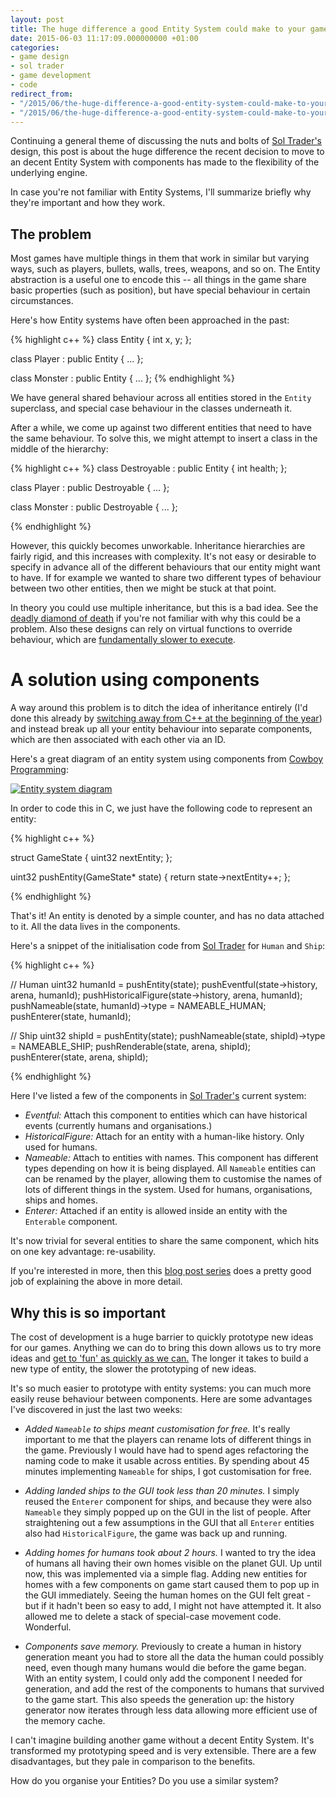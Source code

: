 ```yaml
---
layout: post
title: The huge difference a good Entity System could make to your game
date: 2015-06-03 11:17:09.000000000 +01:00
categories:
- game design
- sol trader
- game development
- code
redirect_from:
- "/2015/06/the-huge-difference-a-good-entity-system-could-make-to-your-game"
- "/2015/06/the-huge-difference-a-good-entity-system-could-make-to-your-game/"
---
```

Continuing a general theme of discussing the nuts and bolts of [Sol Trader's](http://soltrader.net) design, this post is about the huge difference the recent decision to move to an decent Entity System with components has made to the flexibility of the underlying engine.

In case you're not familiar with Entity Systems, I'll summarize briefly why they're important and how they work.

## The problem

Most games have multiple things in them that work in similar but varying ways,
such as players, bullets, walls, trees, weapons, and so on.  The Entity
abstraction is a useful one to encode this -- all things in the game share
basic properties (such as position), but have special behaviour in certain
circumstances.

Here's how Entity systems have often been approached in the past:

{% highlight c++ %}
class Entity {
  int x, y;
};

class Player : public Entity {
...
};

class Monster : public Entity {
...
};
{% endhighlight %}

We have general shared behaviour across all entities stored in the `Entity` superclass, and special case behaviour in the classes underneath it.

After a while, we come up against two different entities that need to have the same behaviour. To solve this, we might attempt to insert a class in the middle of the hierarchy:

{% highlight c++ %}
class Destroyable : public Entity {
  int health;
};

class Player : public Destroyable {
...
};

class Monster : public Destroyable {
...
};

{% endhighlight %}

However, this quickly becomes unworkable. Inheritance hierarchies are fairly rigid, and this increases with complexity. It's not easy or desirable to specify in advance all of the different behaviours that our entity might want to have. If for example we wanted to share two different types of behaviour between two other entities, then we might be stuck at that point.

In theory you could use multiple inheritance, but this is a bad idea. See the [deadly diamond of death](http://en.wikipedia.org/wiki/Multiple_inheritance#The_diamond_problem) if you're not familiar with why this could be a problem. Also these designs can rely on virtual functions to override behaviour, which are [fundamentally slower to execute](/2015/04/how-i-doubled-the-speed-of-my-game-by-giving-up-on-c-plus-plus/#virtual-function-calls-are-slow).

# A solution using components

A way around this problem is to ditch the idea of inheritance entirely (I'd done this already by [switching away from C++ at the beginning of the year](/2015/04/how-i-doubled-the-speed-of-my-game-by-giving-up-on-c-plus-plus)) and instead break up all your entity behaviour into separate components, which are then associated with each other via an ID.

Here's a great diagram of an entity system using components from [Cowboy Programming](http://cowboyprogramming.com/2007/01/05/evolve-your-heirachy/):

[![Entity system diagram](http://cowboyprogramming.com/images/eyh/Fig-2.gif)](http://cowboyprogramming.com/2007/01/05/evolve-your-heirachy/)

In order to code this in C, we just have the following code to represent an entity:

{% highlight c++ %}

struct GameState {
  uint32 nextEntity;
};

uint32 pushEntity(GameState* state) {
  return state->nextEntity++;
};

{% endhighlight %}

That's it! An entity is denoted by a simple counter, and has no data attached to it. All the data lives in the components.

Here's a snippet of the initialisation code from [Sol Trader](http://soltrader.net) for `Human` and `Ship`:

{% highlight c++ %}

// Human
uint32 humanId = pushEntity(state);
pushEventful(state->history, arena, humanId);
pushHistoricalFigure(state->history, arena, humanId);
pushNameable(state, humanId)->type = NAMEABLE_HUMAN;
pushEnterer(state, humanId);

// Ship
uint32 shipId = pushEntity(state);
pushNameable(state, shipId)->type = NAMEABLE_SHIP;
pushRenderable(state, arena, shipId);
pushEnterer(state, arena, shipId);

{% endhighlight %}

Here I've listed a few of the components in [Sol Trader's](http://soltrader.net) current system:

* *Eventful:* Attach this component to entities which can have historical events (currently humans and organisations.)
* *HistoricalFigure:* Attach for an entity with a human-like history. Only used for humans.
* *Nameable:* Attach to entities with names. This component has different types depending on how it is being displayed. All `Nameable` entities can can be renamed by the player, allowing them to customise the names of lots of different things in the system. Used for humans, organisations, ships and homes.
* *Enterer:* Attached if an entity is allowed inside an entity with the `Enterable` component.

It's now trivial for several entities to share the same component, which hits on one key advantage: re-usability.

If you're interested in more, then this [blog post series](http://t-machine.org/index.php/2007/09/03/entity-systems-are-the-future-of-mmog-development-part-1/) does a pretty good job of explaining the above in more detail.

## Why this is so important

The cost of development is a huge barrier to quickly prototype new ideas for our games. Anything we can do to bring this down allows us to try more ideas and [get to 'fun' as quickly as we can.](/2015/04/how-to-choose-between-realism-and-fun/) The longer it takes to build a new type of entity, the slower the prototyping of new ideas.

It's so much easier to prototype with entity systems: you can much more easily reuse behaviour between components. Here are some advantages I've discovered in just the last two weeks:

* *Added `Nameable` to ships meant customisation for free.* It's really important to me that the players can rename lots of different things in the game. Previously I would have had to spend ages refactoring the naming code to make it usable across entities. By spending about 45 minutes implementing `Nameable` for ships, I got customisation for free.

* *Adding landed ships to the GUI took less than 20 minutes.* I simply reused the `Enterer` component for ships, and because they were also `Nameable` they simply popped up on the GUI in the list of people. After straightening out a few assumptions in the GUI that all `Enterer` entities also had `HistoricalFigure`, the game was back up and running.

* *Adding homes for humans took about 2 hours.* I wanted to try the idea of humans all having their own homes visible on the planet GUI. Up until now, this was implemented via a simple flag. Adding new entities for homes with a few components on game start caused them to pop up in the GUI immediately. Seeing the human homes on the GUI felt great - but if it hadn't been so easy to add, I might not have attempted it. It also allowed me to delete a stack of special-case movement code. Wonderful.

* *Components save memory.* Previously to create a human in history generation meant you had to store all the data the human could possibly need, even though many humans would die before the game began. With an entity system, I could only add the component I needed for generation, and add the rest of the components to humans that survived to the game start. This also speeds the generation up: the history generator now iterates through less data allowing more efficient use of the memory cache.

I can't imagine building another game without a decent Entity System. It's transformed my prototyping speed and is very extensible. There are a few disadvantages, but they pale in comparison to the benefits.

How do you organise your Entities? Do you use a similar system?
